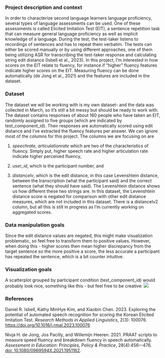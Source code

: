 ### Project description and context

In order to characterize second language learners language proficiency,
several types of language assessments can be used. One of these
assessments is called Elicited Imitation Test (EIT), a sentence
repetition task that can measure general language proficiency as well as
implicit knowledge of a language. During the test, the test-taker
listens to recordings of sentences and has to repeat them verbatim. The
tests can either be scored manually or by using different approaches,
one of them being utilizing ASR for transcribing the test-taker response
and calculating string edit distance (Isbell et al., 2023). In this
project, I’m interested in how scores on the EIT relate to fluency, for
instance if “higher” fluency features indicate higher scores on the EIT.
Measuring fluency can be done automatically (de Jong et al., 2021) and
the features are included in the dataset.

### Dataset

The dataset we will be working with is my own dataset- and the data was
collected in March, so it’s still a bit messy but should be ready to
work with.  
The dataset contains responses of about 160 people who have taken an
EIT, randomly assigned to five groups (which are indicated by
test\_component\_id). Their responses are automatically scored using
edit distance and I’ve extracted the fluency features per answer. We can
ignore most of the columns for this project. The columns we are focusing
on are

1.  *speechrate*, *articulationrate* which are two of the
    characteristics of fluency. Simply put, higher speech rate and
    higher articulation rate indicate higher perceived fluency,

2.  *user\_id*, which is the participant number, and

3.  *distancelv*, which is the edit distance, in this case Levenshtein
    distance, between the transcription (what the participant said) and
    the correct sentence (what they should have said). The Levenshtein
    distance shows us how different these two strings are. In this
    dataset, the Levenshtein distance score is negated for comparison
    with other edit distance measures, which are not included in this
    dataset. There is a distancelv2 column, but all this is still in
    progress as I’m currently working on aggregated scores.

### Data manipulation goals

Since the edit distance values are negated, this might make
visualization problematic, so feel free to transform them to positive
values. However, when doing this - higher scores then mean higher
discrepancy from the target sentence so the more positive a score, the
less accurate a participant has repeated the sentence, which is a bit
counter intuitive.

### Visualization goals

A scatterplot grouped by participant condition (test\_component\_id)
would probably look nice, something like this - but feel free to be
creative:
![](https://r-charts.com/en/tags/ggplot2/facets-ggplot2_files/figure-html/facet-wrap-ncol.png)

### References

Daniel R. Isbell, Kathy MinHye Kim, and Xiaobin Chen. 2023. Exploring
the potential of automated speech recognition for scoring the Korean
Elicited Imitation Test. *Research Methods in Applied Linguistics*,
2(3): 100076. <https://doi.org/10.1016/j.rmal.2023.100076>

Nivja H. de Jong, Jos Pacilly, and Willemijn Heeren. 2021. PRAAT scripts
to measure speed fluency and breakdown fluency in speech automatically.
*Assessment in Education: Principles, Policy & Practice*,
28(4):456–-476. [doi:
10.1080/0969594X.2021.1951162](doi:%2010.1080/0969594X.2021.1951162).
